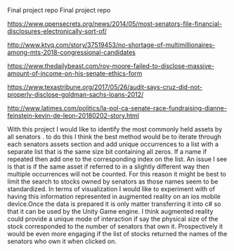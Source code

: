 Final project repo
Final project repo

https://www.opensecrets.org/news/2014/05/most-senators-file-financial-disclosures-electronically-sort-of/

http://www.ktvq.com/story/37519453/no-shortage-of-multimillionaires-among-mts-2018-congressional-candidates

https://www.thedailybeast.com/roy-moore-failed-to-disclose-massive-amount-of-income-on-his-senate-ethics-form

https://www.texastribune.org/2017/05/26/audit-says-cruz-did-not-properly-disclose-goldman-sachs-loans-2012/

http://www.latimes.com/politics/la-pol-ca-senate-race-fundraising-dianne-feinstein-kevin-de-leon-20180202-story.html


With this project I would like to identify the most commonly held assets by all senators . to do this I think the best method would be to iterate through each senators assets section and add unique occurrences to a list with a separate list that is the same size bit containing all zeros. If a name if repeated then add one to the corresponding index on the list. An issue I see is that  is if the same asset if referred to in a slightly different way then multiple occurrences will not be counted. For this reason it might be best to limit the search to stocks owned by senators as those names seem to be standardized.
In terms of visualization I would like to experiment  with of having this  information represented in augmented reality  on an ios mobile device.Once the data is prepared it is only matter transferring it into c#  so that it can be used by the Unity Game engine.
I think augmented reality could provide a unique mode of interaction if say the physical size of the stock corresponded to the number of senators that own it. Prospectively it would be even more engaging if the list of stocks returned the names of the senators who own it when clicked on.
